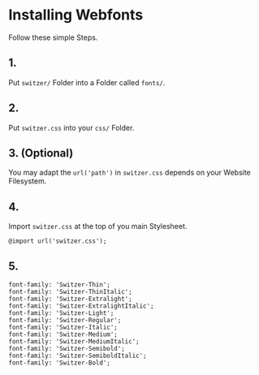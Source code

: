 # Installing Webfonts
Follow these simple Steps.

## 1.
Put `switzer/` Folder into a Folder called `fonts/`.

## 2.
Put `switzer.css` into your `css/` Folder.

## 3. (Optional)
You may adapt the `url('path')` in `switzer.css` depends on your Website Filesystem.

## 4.
Import `switzer.css` at the top of you main Stylesheet.

```
@import url('switzer.css');
```

## 5.


```
font-family: 'Switzer-Thin';
font-family: 'Switzer-ThinItalic';
font-family: 'Switzer-Extralight';
font-family: 'Switzer-ExtralightItalic';
font-family: 'Switzer-Light';
font-family: 'Switzer-Regular';
font-family: 'Switzer-Italic';
font-family: 'Switzer-Medium';
font-family: 'Switzer-MediumItalic';
font-family: 'Switzer-Semibold';
font-family: 'Switzer-SemiboldItalic';
font-family: 'Switzer-Bold';
```

